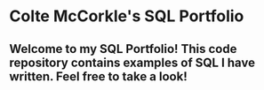 # Colte McCorkle's SQL Portfolio

## Welcome to my SQL Portfolio!  This code repository contains examples of SQL I have written.  Feel free to take a look!

